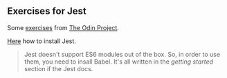 ## Exercises for Jest

Some [exercises](https://www.theodinproject.com/lessons/node-path-javascript-testing-practice) from [The Odin Project](https://www.theodinproject.com).

[Here](https://jestjs.io/docs/getting-started) how to install Jest.
> Jest doesn't support ES6 modules out of the box. So, in order to use them, you need to insall Babel. It's all written in the *getting started* section if the Jest docs.